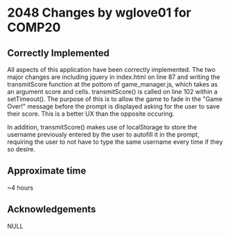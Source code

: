 # 2048 Changes by wglove01 for COMP20

## Correctly Implemented

All aspects of this application have been correctly implemented. The two major changes are including jquery in index.html on line 87 and writing the transmitScore function at the pottom of game_manager.js, which takes as an argument score and cells. transmitScore() is called on line 102 within a setTimeout(). The purpose of this is to allow the game to fade in the "Game Over!" message before the prompt is displayed asking for the user to save their score. This is a better UX than the opposite occuring.

In addition, transmitScore() makes use of localStorage to store the username previously entered by the user to autofill it in the prompt, requiring the user to not have to type the same username every time if they so desire.

## Approximate time

~4 hours

## Acknowledgements

NULL